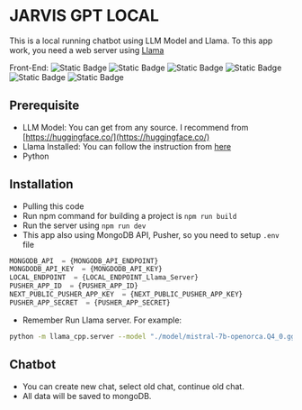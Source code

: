 
# JARVIS GPT LOCAL

This is a local running chatbot using LLM Model and Llama. To this app work, you need a web server using [Llama](https://github.com/abetlen/llama-cpp-python)

Front-End: ![Static Badge](https://img.shields.io/badge/NextJS-000000) ![Static Badge](https://img.shields.io/badge/MongoDB-00F35F) ![Static Badge](https://img.shields.io/badge/Pusher-300D4F) ![Static Badge](https://img.shields.io/badge/TailwindCSS-0EA5E9) ![Static Badge](https://img.shields.io/badge/Shadcn%20UI-09090B) ![Static Badge](https://img.shields.io/badge/Typescript-3178C6)

## Prerequisite

- LLM Model: You can get from any source. I recommend from [https://huggingface.co/](https://huggingface.co/)
- Llama Installed: You can follow the instruction from [here](https://github.com/abetlen/llama-cpp-python)
- Python

## Installation

- Pulling this code
- Run npm command for building a project is `npm run build`
- Run the server using `npm run dev`
- This app also using MongoDB API, Pusher, so you need to setup `.env` file

```javascript
MONGODB_API  = {MONGODB_API_ENDPOINT}
MONGDODB_API_KEY  = {MONGDODB_API_KEY}
LOCAL_ENDPOINT  = {LOCAL_ENDPOINT_Llama_Server}
PUSHER_APP_ID  = {PUSHER_APP_ID}
NEXT_PUBLIC_PUSHER_APP_KEY  = {NEXT_PUBLIC_PUSHER_APP_KEY}
PUSHER_APP_SECRET  = {PUSHER_APP_SECRET}
```

- Remember Run Llama server. For example:

```sh
python -m llama_cpp.server --model "./model/mistral-7b-openorca.Q4_0.gguf" --chat_format chatml --n_gpu_layers 1
```

## Chatbot

- You can create new chat, select old chat, continue old chat.
- All data will be saved to mongoDB.
